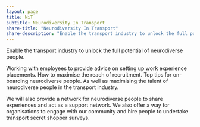 ```yaml
---
layout: page
title: NiT
subtitle: Neurodiversity In Transport 
share-title: "Neurodiversity In Transport"
share-description: "Enable the transport industry to unlock the full potential of neurodiverse people."
---
```


Enable the transport industry to unlock the full potential of neurodiverse people.

Working with employees to provide advice on setting up work experience placements. How to maximise the reach of recruitment. Top tips for on-boarding neurodiverse people. As well as maximising the talent of neurodiverse people in the transport industry.

We will also provide a network for neurodiverse people to share experiences and act as a support network.
We also offer a way for organisations to engage with our community and hire people to undertake transport secret shopper surveys.
